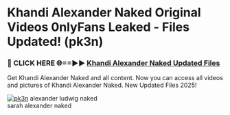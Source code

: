 # Khandi Alexander Naked Original Videos 0nlyFans Leaked - Files Updated! (pk3n)

<h3>🔴 CLICK HERE 🌐==►► <a href="https://tinyurl.com/yckcrads" rel="nofollow">Khandi Alexander Naked Updated Files</a></h3>

Get Khandi Alexander Naked and all content. Now you can access all videos and pictures of Khandi Alexander Naked. New Updated Files 2025!

[![pk3n](https://i.imgur.com/hpKpOFt.gif)](https://tinyurl.com/yckcrads)
alexander ludwig naked<br>
sarah alexander naked